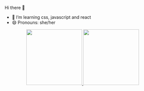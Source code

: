 Hi there 👋

- 🌱 I’m learning css, javascript and react
- 😄 Pronouns: she/her

<div align="center">
  <a href="https://beacons.ai/carvmi">
  <img height="180em" src="https://github-readme-stats.vercel.app/api?username=carvmi&show_icons=true&theme=highcontrast&include_all_commits=true&count_private=true"/>
  <img height="180em" src="https://github-readme-stats.vercel.app/api/top-langs/?username=carvmi&layout=compact&langs_count=7&theme=highcontrast"/>
</div>
